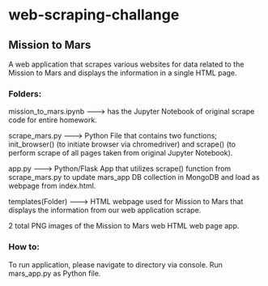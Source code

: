 # web-scraping-challange

## Mission to Mars

A web application that scrapes various websites for data related to the Mission to Mars and displays the information in a single HTML page.

### Folders:
mission_to_mars.ipynb ---> has the Jupyter Notebook of original scrape code for entire homework.

scrape_mars.py ---> Python File that contains two functions; init_browser() (to initiate browser via chromedriver) and scrape() (to perform scrape of all pages taken from original Jupyter Notebook).

app.py ---> Python/Flask App that utilizes scrape() function from scrape_mars.py to update mars_app DB collection in MongoDB and load as webpage from index.html.

templates(Folder) ---> HTML webpage used for Mission to Mars that displays the information from our web application scrape.

2 total PNG images of the Mission to Mars web HTML web page app.

### How to:
To run application, please navigate to directory via console. Run mars_app.py as Python file.
